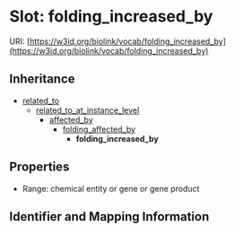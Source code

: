# Slot: folding_increased_by

URI: [https://w3id.org/biolink/vocab/folding_increased_by](https://w3id.org/biolink/vocab/folding_increased_by)




## Inheritance

* [related_to](related_to.md)
    * [related_to_at_instance_level](related_to_at_instance_level.md)
        * [affected_by](affected_by.md)
            * [folding_affected_by](folding_affected_by.md)
                * **folding_increased_by**



## Properties

 * Range: chemical entity or gene or gene product



## Identifier and Mapping Information





